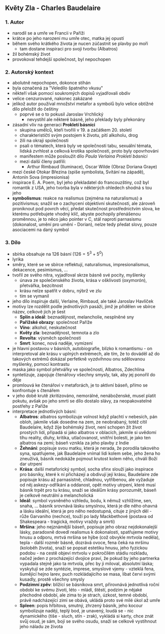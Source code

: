 ## Květy Zla - Charles Baudelaire

### 1. Autor

- narodil se a umře ve Francii v Paříži
- krátce po jeho narození mu umře otec, matka jej opustí
- během svého krátkého života je nucen zúčastnit se plavby po moři
	- tam dostane inspiraci pro svoji tvorbu (Albatros)
- žil bohémský život
- provokoval tehdejší společnost, byl nepochopen

### 2. Autorský kontext

- abolutně nepochopen, dokonce stíhán
- byla označená za "Veledílo špatného vkusu"
- někteří však pomocí soukromých dopisů vyjadřovali obdiv
- velice cenzurované, nakonec zakázané
- jelikož autor používal množství metafor a symbolů bylo velice obtížné dílo přeložit do češtiny
	- poprvé se o to pokusil Jaroslav Vrchlický
		- nevystihl ale některé básně, jeho překlady byly překonány
- zásadní vliv na generaci **Prokletí básníci**
	- skupina umělců, kteří tvořili v 19. a začátkem 20. století
	- charakterističtí svým postojem k životu, pití alkoholu, drog
	- žili na okraji společnosti 
	- psali o tématech, která byly ve společnosti tabu, sexuální témata, lidská zvrhlost a celková krotika společnosti, proto byly opovrhováni
	- manifestem může posloužit dílo *Paula Verlaina Prokletí básníci*
	- mezi další členy patřili:
		- Arthur Rimbaud (Iluminace), Oscar Wilde (Obraz Doriana Graye)
- mezi české Otokar Březina (spíše symbolista, Svítání na západě), Antonín Sova (impresionisa)
- inspirace E. A. Poem, byl jeho překladatel do francouzštiny, což byl romantik z USA, jeho tvorba byla v některých ohledech shodná s tou jeho
- **symbolismus**: reakce na realismus (zejména na naturalismus) a pozitivismus; snažil se o zachycení objektivní skutečnosti, ale zároveň proniknout pod povrch věcí, předat skutečnost prostřednictvím slova, ke kterému potřebujete vhodný klíč, abyste pochopily přenášenou proměnnou, je to něco jako pointer v C, stál naproti parnasismu (dokonalost, umění pro umění - Dorian), nelze tedy předat slovy, pouze asociacemi na daný symbol

### 3. Dílo

- sbírka obsahuje na 126 básní ($126 = 5^3 + 5^0$)
- lyrika
- směry, které se ve sbírce reflektují, naturalismus, impresionalismus, dekacence, pesimismus, ...
- tvořil ze svého nitra, vyjadřoval skrze básně své pocity, myšlenky
	- únava ze společenského života, krása v ošklivosti (oxymorón), přetvářka, bezcitnost
	- krásu nelze spatřit v dobru, nýbrž ve zlu
	- tím se vymanil
- jeho dílo inspiruje další, Verlaine, Rimbaud, ale také Jaroslav Havlíček
- motivy lze rozdělit podle jednotlivých pasáži, jimž je přidělen ve sbírce název, celkově jich je šest
	- **Splín a ideál**: beznadějnost, melancholie, nesplněné sny
	- **Pařížské obrazy**: společnost Paříže
	- **Víno**: alkohol, neskutečnost
	- **Květy zla**: beznadějnost, temnota a zlo
	- **Revolta**: výsměch společnosti
	- **Smrt**: konec, nová naděje, vymizení
- je hlavní postavou v básních, autobiografie, blízko k romantismu - on interpretoval ale krásu v uplných extrémech, ale tím, že to dováděl až do takových extrémů dokázal perfetkně vyzdvihnou onu sdělovanou myšlenky, pomocí kontrastu
- maska jako symbol přetvářky ve společnosti, Albatros, Zdechlina
- syntetizuje, zapojuje čtenářovy všechny smysly, tak, aby jej ponořil do děje
- promlouvá ke čtenářovi v metaforách, je to aktivní báseň, přímo se konfrontuje s čtenářem
- v jeho době krutě zkritizováno, nemorálné, nenáboženské, musel platit pokutu, avšak po jeho smrti se dílo dostalo slávy, za neopakovatelné postřehy z Paříže
- interpretace jednotlivých básní:
	- **Albatros**: albatros symbolizuje volnost když plachtí v nebesích, pán obloh, jakmile však dosedne na zem, ze neobrabaný, totéž cítil Baudelaire, když žije bohémský život, není schopen žít život prostých lidí, připadá si jako albatros v oblacích, jakmile si uvědomí tíhu reality, dluhy, kritika, utlačovanost, vnitřní bolesti, je jako ten albatros na zemi; báseň vznikla za jeho plavby z Indie
	- **Žehnání**: popisuje svou matku, která je nerada, že porodila takového syna, spatřujeme, jak Baudelaire vnímal lidi kolem sebe, jeho žena ho zneužívá, básník nedokáže pojmout krutost kolem něho, chválí Boží dar utrpení
	- **Krása**: další metaforický symbol, socha sfinx slouží jako inspirace pro básníky, které k ní přicházejí a obdivují její krásu, Baudelaire zde popisuje krásu až parnasistně, chladnou, vytříbenou, ale vyžaduje od něj askezy-odříkání a oddanost, opět motivy utrpení, které musí básník trpět pro tu krásu, snaží se ideálům krásy porozumět, báseň je celkově neutrální a melancholická
	- **Ideál**: symbol vysněného vzhledu, bodu, k němuž vzhlížíme, sen, snaha, ... básník srovnává lásku smyslnou, která je dle něho ohavná a lásku ideální, která je pro něho nedostupná, cituje z jiných děl - růže Garvaniho (nechce), touží po lady Mackbethové (postava od Shakespeara - tragická, motivy vraždy a smrti)
	- **Mršina**: jeho nejznámější báseň, popisuje jeho obraz nejdokonalejší lásky, paradoxně dovedl realismus k dokonalosti, spatřujeme motivy hnusu a odporu, mrtvá mršina se hýbe (což obvykle mrtvola neděla), tepla - další rozměr básně, dozrává ovoce, fena čeká na mršinu (koloběh života), snaží se popsat estetiku hnusu, jeho fyzickou podobu - na cestě objeví mrtvolu v pokročilém stádiu rozkladu, načež jeden z procházející dvojice praví, že pokud by jeho partnerka vypadala stejně jako ta mrtvola, přec by ji miloval, absolutní láska; vyskytují se zde syntézie, imprese, smyslové vjemy - vzteklá fena, šumějící hejno larev, puch rozkládajícího se masa, líbat červi svými kusadly, prostě všechny smysly
	- **Podzimní zpěv**: blížící se básníkova smrt, přirovnává jednotlivá roční období ke svému životi, léto - mládí, štěstí, podzim je nějaké přechodné období, ale zima to je strach, úzkost, temné období, právě nadcházející zimi se obává, ukládá proto své milé úkol až umře
	- **Spleen**: popis hřbitova, smutný, zhrzený básník, jeho kocour symbolizuje naději, teplý bod, je unavený, loudá se - nic dynamického (tiše - sluch, stín - zrak), vykládá si karty, chce znát svůj osud, je sám, bojí se svého osudu, snaží se celkově vystihnout jeho náladu ze života